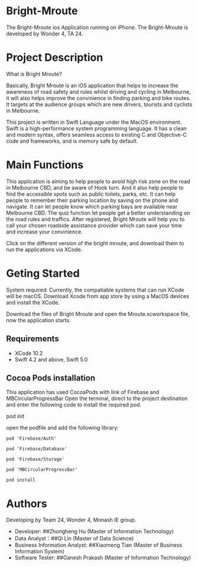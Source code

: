 # Bright-Mroute

The Bright-Mroute ios Application running on iPhone. The Bright-Mroute is developed by Wonder 4, TA 24. 

# Project Description
What is Bright Mroute? 

Basically, Bright Mroute is an iOS application that helps to increase the awareness of road safety and rules whilst driving and cycling in Melbourne, it will also helps improve the convinience in finding parking and bike routes. It targets at the audience groups which are new drivers, tourists and cyclists in Melbourne. 

This project is written in Swift Language under the MacOS environment. Swift is a high-performance system programming language. It has a clean and modern syntax, offers seamless access to existing C and Objective-C code and frameworks, and is memory safe by default.

# Main Functions
This application is aiming to help people to avoid high risk zone on the road in Melbourne CBD, and be aware of Hook turn.
And it also help people to find the accessible spots such as public toilets, parks, etc. 
It can help people to remember their parking location by saving on the phone and navigate.
It can let people know which parking bays are available near Melbourne CBD.
The quiz function let people get a better understanding on the road rules and traffics. 
After registered, Bright Mroute will help you to call your chosen roadside assistance provider which can save your time and increase your convinience. 

Click on the different version of the bright mroute, and download them to run the applications via XCode. 

# Geting Started
System required: Currently, the compatiable systems that can run XCode will be macOS. Download Xcode from app store by using a MacOS devices and install the XCode. 

Download the files of Bright Mroute and open the Mroute.xcworkspace file, now the application starts. 

## Requirements
* XCode 10.2
* Swift 4.2 and above, Swift 5.0

## Cocoa Pods installation
This application has used CocoaPods with link of Firebase and MBCircularProgressBar
Open the terminal, direct to the project destination and enter the following code to install the required pod. 

pod init

open the podfile and add the following library:

`pod 'Firebase/Auth'`

`pod 'Firebase/Database'`

`pod 'Firebase/Storage'`

`pod 'MBCircularProgressBar'`

`pod install`

# Authors

Developing by Team 24, Wonder 4, Monash IE group.

* Developer: ##Zhongheng Hu (Master of Information Technology)
* Data Analyst：##Qi Lin (Master of Data Science)
* Business Information Analyst: ##Xiaomeng Tian (Master of Business Information System)
* Software Tester: ##Ganesh Prakash (Master of Information Technology)
